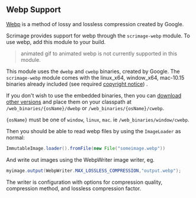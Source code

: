 ## Webp Support

[Webp](https://developers.google.com/speed/webp/faq) is a method of lossy and lossless compression created by Google.

Scrimage provides support for webp through the `scrimage-webp` module. To use webp, add this module to your build.

> animated gif to animated webp is not currently supported in this module.

This module uses the `dwebp` and `cwebp` binaries, created by Google. The `scrimage-webp` module comes with the
linux_x64, window_x64, mac-10.15 binaries already included (see required [copyright notice](https://github.com/sksamuel/scrimage/blob/master/scrimage-webp/src/main/resources/dist_webp_binaries/LICENSE))
.

If you don't wish to use the embedded binaries, then you can [download other versions](https://developers.google.com/speed/webp) and place them
on your classpath at `/web_binaries/{osName}/dwebp` or `/web_binaries/{osName}/cwebp`.

`{osName}` must be one of `window`, `linux`, `mac`. ie `/web_binaries/window/cwebp`.

Then you should be able to read webp files by using the `ImageLoader` as normal:

```java
ImmutableImage.loader().fromFile(new File("someimage.webp"))
```

And write out images using the WebpWriter image writer, eg.

```java
myimage.output(WebpWriter.MAX_LOSSLESS_COMPRESSION,"output.webp");
```

The writer is configuration with options for compression quality, compression method, and lossless compression factor.

